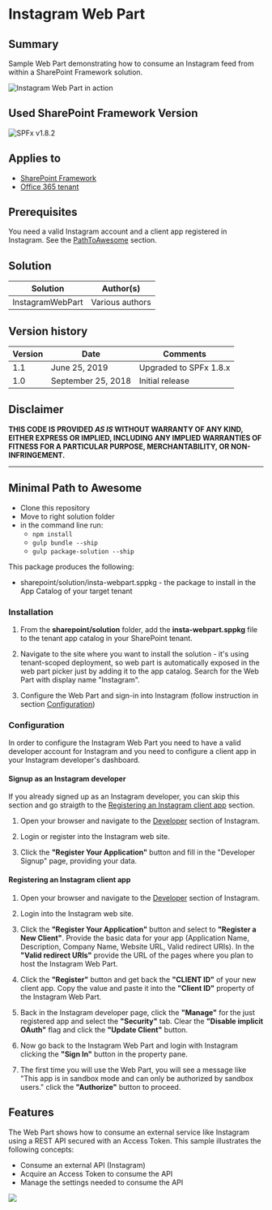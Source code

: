 # Instagram Web Part

## Summary

Sample Web Part demonstrating how to consume an Instagram feed from within a SharePoint Framework solution.

![Instagram Web Part in action](./assets/InstagramWebPartIntroVideo.gif)

## Used SharePoint Framework Version 

![SPFx v1.8.2](https://img.shields.io/badge/SPFx-1.8.2-green.svg)

## Applies to

* [SharePoint Framework](https://dev.office.com/sharepoint)
* [Office 365 tenant](https://dev.office.com/sharepoint/docs/spfx/set-up-your-development-environment)

## Prerequisites

You need a valid Instagram account and a client app registered in Instagram. See the [PathToAwesome](#PathToAwesome) section.

## Solution

Solution|Author(s)
--------|---------
InstagramWebPart| Various authors

## Version history

Version|Date|Comments
-------|----|--------
1.1|June 25, 2019|Upgraded to SPFx 1.8.x
1.0|September 25, 2018|Initial release

## Disclaimer

**THIS CODE IS PROVIDED *AS IS* WITHOUT WARRANTY OF ANY KIND, EITHER EXPRESS OR IMPLIED, INCLUDING ANY IMPLIED WARRANTIES OF FITNESS FOR A PARTICULAR PURPOSE, MERCHANTABILITY, OR NON-INFRINGEMENT.**

---

<a name="PathToAwesome"></a>
## Minimal Path to Awesome

* Clone this repository
* Move to right solution folder
* in the command line run:
  * `npm install`
  * `gulp bundle --ship`
  * `gulp package-solution --ship`

This package produces the following:

* sharepoint/solution/insta-webpart.sppkg - the package to install in the App Catalog of your target tenant

### Installation

1. From the **sharepoint/solution** folder, add the **insta-webpart.sppkg** file to the tenant app catalog in your SharePoint tenant.

2. Navigate to the site where you want to install the solution - it's using tenant-scoped deployment, so web part is automatically exposed in the web part picker just by adding it to the app catalog. Search for the Web Part with display name "Instagram".

3. Configure the Web Part and sign-in into Instagram (follow instruction in section [Configuration](#Configuration))

<a name="Configuration"></a>
### Configuration

In order to configure the Instagram Web Part you need to have a valid developer account for Instagram and you need to configure a client app in your Instagram developer's dashboard.

#### Signup as an Instagram developer

If you already signed up as an Instagram developer, you can skip this section and go straigth to the [Registering an Instagram client app](#RegisteringClientApp) section.

1. Open your browser and navigate to the [Developer](https://www.instagram.com/developer/) section of Instagram.

2. Login or register into the Instagram web site.

3. Click the **"Register Your Application"** button and fill in the "Developer Signup" page, providing your data.

<a name="RegisteringClientApp"></a>
#### Registering an Instagram client app

1. Open your browser and navigate to the [Developer](https://www.instagram.com/developer/) section of Instagram.

2. Login into the Instagram web site.

3. Click the **"Register Your Application"** button and select to **"Register a New Client"**. Provide the basic data for your app (Application Name, Description, Company Name, Website URL, Valid redirect URIs). In the **"Valid redirect URIs"** provide the URL of the pages where you plan to host the Instagram Web Part.

4. Click the **"Register"** button and get back the **"CLIENT ID"** of your new client app. Copy the value and paste it into the **"Client ID"** property of the Instagram Web Part.

5. Back in the Instagram developer page, click the **"Manage"** for the just registered app and select the **"Security"** tab. Clear the **"Disable implicit OAuth"** flag and click the **"Update Client"** button.

6. Now go back to the Instagram Web Part and login with Instagram clicking the **"Sign In"** button in the property pane.

7. The first time you will use the Web Part, you will see a message like "This app is in sandbox mode and can only be authorized by sandbox users." click the **"Authorize"** button to proceed.

## Features

The Web Part shows how to consume an external service like Instagram using a REST API secured with an Access Token.
This sample illustrates the following concepts:

* Consume an external API (Instagram)
* Acquire an Access Token to consume the API
* Manage the settings needed to consume the API

<img src="https://pnptelemetry.azurewebsites.net/sp-dev-solutions/solutions/InstagramWebPart" />